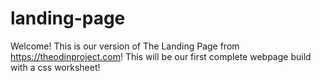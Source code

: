 # landing-page

Welcome! This is our version of The Landing Page from https://theodinproject.com! This will be our first complete webpage build with a css worksheet!